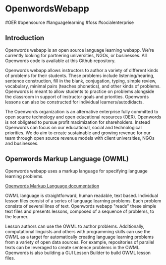 # OpenwordsWebapp

\#OER \#opensource \#languagelearning \#foss \#socialenterprise

## Introduction

Openwords webapp is an open source language learning webapp. We're currently looking for partnering universities, NGOs, or businesses. All Openwords code is available at this Github repository.

Openwords webapp allows instructors to author a variety of different kinds of problems for their students. These problems include listening/hearing, sentence construction, fill in the blank, conjugation, typing, simple review, vocabulary, minimal pairs (teaches phonetics), and other kinds of problems. Openwords is meant to allow students to practice on problems alongside the classroom in support of instructor goals and priorities. Openwords lessons can also be constructed for individual learners/autodidacts.

The Openwords organization is an alternative enterprise fully committed to open source technology and open educational resources (OER). Openwords is not obligated to pursue profit maximization for shareholders. Instead Openwords can focus on our educational, social and technological priorities. We do aim to create sustainable and growing revenue for our team through open source revenue models with client universities, NGOs and businesses.

## Openwords Markup Language (OWML)

Openwords webapp uses a markup language for specifying language learning problems. 

[Openwords Markup Language documentation](https://github.com/Openwords/OpenwordsWebapp/wiki/Openwords-Problem-Markup-Language-v0.2)

OWML language is straightforward, human readable, text based. Individual lesson files consist of a series of language learning problems. Each problem consists of several lines of text. Openwords webapp "reads" these simple text files and presents lessons, composed of a sequence of problems, to the learner.

Lesson authors can use the OWML to author problems. Additionally, computational linguists and others with programming skills can use the OWML as a target for automatically creating language learning problems from a variety of open data sources. For example, repositories of parallel texts can be leveraged to create sentence problems in the OWML. Openwords is also building a GUI Lesson Builder to build OWML lesson files.
